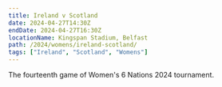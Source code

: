 ```yaml
---
title: Ireland v Scotland
date: 2024-04-27T14:30Z
endDate: 2024-04-27T16:30Z
locationName: Kingspan Stadium, Belfast
path: /2024/womens/ireland-scotland/
tags: ["Ireland", "Scotland", "Womens"]
---
```


The fourteenth game of Women's 6 Nations 2024 tournament.

